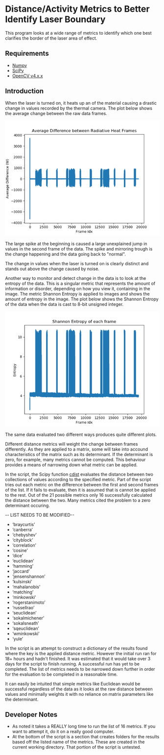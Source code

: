 # Distance/Activity Metrics to Better Identify Laser Boundary
This program looks at a wide range of metrics to identify which one best clarifies the border of the laser area of effect.

## Requirements
  + [Numpy](https://www.numpy.org/)
  + [SciPy](https://www.scipy.org/)
  + [OpenCV v4.x.x](https://opencv.org/)

## Introduction
When the laser is turned on, it heats up an of the material causing a drastic change in values recorded by the thermal camera. The plot below shows the average change between the raw data frames.

![](avg-diff-Qr.png "Average Difference between Radiative Heat Frames")

The large spike at the beginning is caused a large unexplained jump in values in the second frame of the data. The spike and mirroring trough is the change happening and the data going back to "normal".

The change in values when the laser is turned on is clearly distinct and stands out above the change caused by noise.

Another way to monitor and detect change in the data is to look at the entropy of the data. This is a singular metric that represents the amount of information or disorder, depending on how you view it, containing in the image. The metric Shannon Entropy is applied to images and shows the amount of entropy in the image. The plot below shows the Shannon Entropy of the data when the data is cast to 8-bit unsigned integer.

![](avg-diff-E.png "Shannon Entropy of each frame")

The same data evaluated two different ways produces quite different plots.

Different distance metrics will weight the change between frames differently. As they are applied to a matrix, some will take into accound characteristics of the matrix such as its determinant. If the determinant is zero, for example, many metrics cannot be computed. This behaviour provides a means of narrowing down what metric can be applied.

In the script, the Scipy function [cdist](https://docs.scipy.org/doc/scipy/reference/generated/scipy.spatial.distance.cdist.html) evaluates the distance between two collections of values according to the specified metric. Part of the script tries out each metric on the difference between the first and second frames of the list. If it fails to evaluate, then it is assumed that is cannot be applied to the rest. Out of the 21 possible metrics only 16 successfully calculated the distance between the two. Many metrics cited the problem to a zero determinant occuring.

-- LIST NEEDS TO BE MODIFIED--
+ ‘braycurtis’
+ ‘canberra’
+ ‘chebyshev’
+ ‘cityblock’
+ ‘correlation’
+ ‘cosine’
+ ‘dice’
+ ‘euclidean’
+ ‘hamming’
+ ‘jaccard’
+ ‘jensenshannon’
+ ‘kulsinski’
+ ‘mahalanobis’
+ ‘matching’
+ ‘minkowski’
+ ‘rogerstanimoto’
+ ‘russellrao’
+ ‘seuclidean’
+ ‘sokalmichener’
+ ‘sokalsneath’
+ ‘sqeuclidean’
+ ‘wminkowski’
+ ‘yule’

In the script is an attempt to construct a dictionary of the results found where the key is the applied distance metric. However the initial run ran for 18+ hours and hadn't finished. It was estimated that it would take over 3 days for the script to finish running. A successful run has yet to be completed. The list of metrics needs to be narrowed down further in order for the evaluation to be completed in a reasonable time.

It can easily be intuited that simple metrics like Euclidean would be successful regardless of the data as it looks at the raw distance between values and minimally weights it with no reliance on matrix parameters like the determinant.

## Developer Notes
  + As noted it takes a REALLY long time to run the list of 16 metrics. If you want to attempt it, do it on a really good computer.
  + At the bottom of the script is a section that creates folders for the results based off the listed name of the metrics. These are created in the current working directory. That portion of the script is untested.
